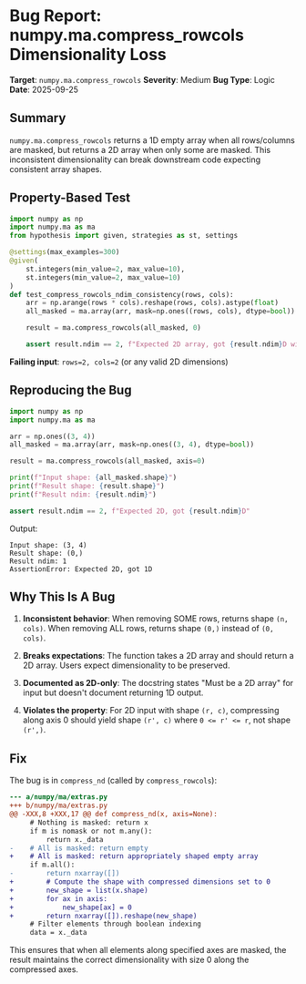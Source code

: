 # Bug Report: numpy.ma.compress_rowcols Dimensionality Loss

**Target**: `numpy.ma.compress_rowcols`
**Severity**: Medium
**Bug Type**: Logic
**Date**: 2025-09-25

## Summary

`numpy.ma.compress_rowcols` returns a 1D empty array when all rows/columns are masked, but returns a 2D array when only some are masked. This inconsistent dimensionality can break downstream code expecting consistent array shapes.

## Property-Based Test

```python
import numpy as np
import numpy.ma as ma
from hypothesis import given, strategies as st, settings

@settings(max_examples=300)
@given(
    st.integers(min_value=2, max_value=10),
    st.integers(min_value=2, max_value=10)
)
def test_compress_rowcols_ndim_consistency(rows, cols):
    arr = np.arange(rows * cols).reshape(rows, cols).astype(float)
    all_masked = ma.array(arr, mask=np.ones((rows, cols), dtype=bool))

    result = ma.compress_rowcols(all_masked, 0)

    assert result.ndim == 2, f"Expected 2D array, got {result.ndim}D with shape {result.shape}"
```

**Failing input**: `rows=2, cols=2` (or any valid 2D dimensions)

## Reproducing the Bug

```python
import numpy as np
import numpy.ma as ma

arr = np.ones((3, 4))
all_masked = ma.array(arr, mask=np.ones((3, 4), dtype=bool))

result = ma.compress_rowcols(all_masked, axis=0)

print(f"Input shape: {all_masked.shape}")
print(f"Result shape: {result.shape}")
print(f"Result ndim: {result.ndim}")

assert result.ndim == 2, f"Expected 2D, got {result.ndim}D"
```

Output:
```
Input shape: (3, 4)
Result shape: (0,)
Result ndim: 1
AssertionError: Expected 2D, got 1D
```

## Why This Is A Bug

1. **Inconsistent behavior**: When removing SOME rows, returns shape `(n, cols)`. When removing ALL rows, returns shape `(0,)` instead of `(0, cols)`.

2. **Breaks expectations**: The function takes a 2D array and should return a 2D array. Users expect dimensionality to be preserved.

3. **Documented as 2D-only**: The docstring states "Must be a 2D array" for input but doesn't document returning 1D output.

4. **Violates the property**: For 2D input with shape `(r, c)`, compressing along axis 0 should yield shape `(r', c)` where `0 <= r' <= r`, not shape `(r',)`.

## Fix

The bug is in `compress_nd` (called by `compress_rowcols`):

```diff
--- a/numpy/ma/extras.py
+++ b/numpy/ma/extras.py
@@ -XXX,8 +XXX,17 @@ def compress_nd(x, axis=None):
     # Nothing is masked: return x
     if m is nomask or not m.any():
         return x._data
-    # All is masked: return empty
+    # All is masked: return appropriately shaped empty array
     if m.all():
-        return nxarray([])
+        # Compute the shape with compressed dimensions set to 0
+        new_shape = list(x.shape)
+        for ax in axis:
+            new_shape[ax] = 0
+        return nxarray([]).reshape(new_shape)
     # Filter elements through boolean indexing
     data = x._data
```

This ensures that when all elements along specified axes are masked, the result maintains the correct dimensionality with size 0 along the compressed axes.
